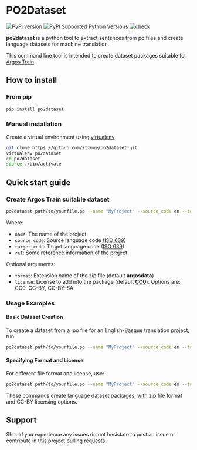 # PO2Dataset

[![PyPI version](https://badge.fury.io/py/po2dataset.svg)](https://badge.fury.io/py/po2dataset)
[![PyPI Supported Python Versions](https://img.shields.io/pypi/pyversions/po2dataset.svg)](https://pypi.python.org/pypi/po2dataset/)
[![check](https://github.com/urtzai/po2dataset/actions/workflows/python-test.yml/badge.svg)](https://github.com/urtzai/po2dataset/actions/workflows/python-test.yml)

**po2dataset** is a python tool to extract sentences from po files and create language datasets for machine translation.

This command line tool is intended to create dataset packages suitable for [Argos Train](https://github.com/argosopentech/argos-train).

## How to install

### From pip

```bash
pip install po2dataset
```

### Manual installation

Create a virtual environment using [virtualenv](https://virtualenv.pypa.io/en/latest/index.html)

```bash
git clone https://github.com/itzune/po2dataset.git
virtualenv po2dataset
cd po2dataset
source ./bin/activate
```

## Quick start guide

### Create Argos Train suitable dataset

```bash
po2dataset path/to/yourfile.po --name "MyProject" --source_code en --target_code eu --ref "Some reference information of the project"
```

Where:

- `name`: The name of the project
- `source_code`: Source language code ([ISO 639](https://en.wikipedia.org/wiki/ISO_639))
- `target_code`: Target language code ([ISO 639](https://en.wikipedia.org/wiki/ISO_639))
- `ref`: Some reference information of the project

Optional arguments:

- `format`: Extension name of the zip file (default **argosdata**)
- `license`: License to add into the package (default [**CC0**](https://creativecommons.org/publicdomain/zero/1.0/)). Options are: CC0, CC-BY, CC-BY-SA

### Usage Examples

#### Basic Dataset Creation

To create a dataset from a .po file for an English-Basque translation project, run:

```bash
po2dataset path/to/yourfile.po --name "MyProject" --source_code en --target_code eu --ref "Translation dataset for project X"
```

#### Specifying Format and License

For different file format and license, use:

```bash
po2dataset path/to/yourfile.po --name "MyProject" --source_code en --target_code eu --format "zip" --license "CC-BY"
```

These commands create language dataset packages, with zip file format and CC-BY licensing options.

## Support

Should you experience any issues do not hesistate to post an issue or contribute in this project pulling requests.
